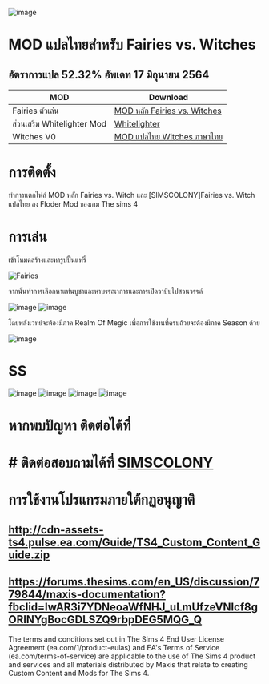 ![image](https://user-images.githubusercontent.com/13219372/122054824-3d69a900-ce12-11eb-9e8a-1bebc9f3bd2f.png)

# MOD แปลไทยสำหรับ Fairies vs. Witches
## อัตราการแปล 52.32%  อัพเดท 17 มิถุนายน 2564

| MOD   | Download |
| ------------- | ------------- |
|Fairies ตัวเล่น|[MOD หลัก Fairies vs. Witches](https://www.patreon.com/posts/sims-4-fairies-52330299)|
|ส่วนเสริม Whitelighter Mod|[Whitelighter](https://www.patreon.com/posts/whitelighter-mod-30418919?utm_medium=clipboard_copy&utm_source=copy_to_clipboard&utm_campaign=postshare)|
|Witches V0 |[MOD แปลไทย Witches ภาษาไทย](https://github.com/simscolony/FairiesVSWitches_Traditional_THAI/raw/main/%5BSIMSCOLONY%5D_FAIRY_THAI_V1.package)|


# การติดตั้ง
ทำการแตกไฟล์ MOD หลัก  Fairies vs. Witch และ [SIMSCOLONY]Fairies vs. Witch แปลไทย ลง Floder Mod ของเกม The sims 4

# การเล่น
เข้าโหมดสร้างและหารูปปั้นแฟรี่

![Fairies](https://user-images.githubusercontent.com/13219372/122050070-515edc00-ce0d-11eb-8d23-ab76217c4c03.png)

จากนั้นทำการเลือกหาแท่นบูชาและหาบรรณาการและการเปิดวาป์บไปสวนวรรค์

![image](https://user-images.githubusercontent.com/13219372/122050123-5facf800-ce0d-11eb-95a4-b01c23dea6fb.png)
![image](https://user-images.githubusercontent.com/13219372/122050254-7ce1c680-ce0d-11eb-8e47-63c25f591255.png)

โดยพลังเวทย์จะต้องมีภาค Realm Of Megic เพื่อการใช้งานที่ครบถ้วยจะต้องมีภาค Season ด้วย

![image](https://user-images.githubusercontent.com/13219372/122050280-8408d480-ce0d-11eb-9f74-c84a3e65d642.png)



# SS
![image](https://user-images.githubusercontent.com/13219372/122051369-b961f200-ce0e-11eb-9617-00e1688c1559.png)
![image](https://user-images.githubusercontent.com/13219372/122051379-bc5ce280-ce0e-11eb-9d77-ba4314c087bc.png)
![image](https://user-images.githubusercontent.com/13219372/122050546-bca8ae00-ce0d-11eb-96d5-ed61f278e16e.png)
![image](https://user-images.githubusercontent.com/13219372/122050521-b9adbd80-ce0d-11eb-8b52-fddc53ce126d.png)


# หากพบปัญหา ติดต่อได้ที่
# # ติดต่อสอบถามได้ที่ [SIMSCOLONY](https://www.facebook.com/SimsColony/)


# การใช้งานโปรแกรมภายใต้กฏอนุญาติ 
## http://cdn-assets-ts4.pulse.ea.com/Guide/TS4_Custom_Content_Guide.zip
## https://forums.thesims.com/en_US/discussion/779844/maxis-documentation?fbclid=IwAR3i7YDNeoaWfNHJ_uLmUfzeVNIcf8gORINYgBocGDLSZQ9rbpDEG5MQG_Q

The terms and conditions set out in The Sims 4 End User License Agreement (ea.com/1/product-eulas) and EA's Terms of Service (ea.com/terms-of-service) are applicable to the use of The Sims 4 product and services and all materials distributed by Maxis that relate to creating Custom Content and Mods for The Sims 4.
